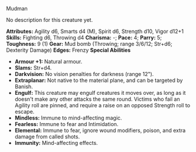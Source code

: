 Mudman

No description for this creature yet.

**Attributes:** Agility d6, Smarts d4 (M), Spirit d6, Strength d10,
Vigor d12+1
**Skills:** Fighting d6, Throwing d4
**Charisma:** -; **Pace:** 4; **Parry:** 5; **Toughness:** 9 (1)
**Gear:** Mud bomb (Throwing; range 3/6/12; Str+d6; Dexterity Damage)
**Edges:** Frenzy
**Special Abilities**
- **Armour +1:** Natural armour.
- **Slams:** Str+d4.
- **Darkvision:** No vision penalties for darkness (range 12").
- **Extraplanar:** Not native to the material plane, and can be targeted
by Banish.
- **Engulf:** This creature may engulf creatures it moves over, as long
as it doesn't make any other attacks the same round. Victims who fail
an Agility roll are pinned, and require a raise on an opposed Strength
roll to escape.
- **Mindless:** Immune to mind-affecting magic.
- **Fearless:** Immune to fear and Intimidation.
- **Elemental:** Immune to fear, ignore wound modifiers, poison, and
extra damage from called shots.
- **Immunity:** Mind-affecting effects.

